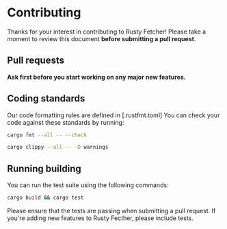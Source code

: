 # Contributing

Thanks for your interest in contributing to Rusty Fetcher! Please take a moment to review this document **before submitting a pull request**. 

## Pull requests

**Ask first before you start working on any major new features.**

## Coding standards

Our code formatting rules are defined in [.rustfmt.toml] You can check your code against these standards by running:

```sh
cargo fmt --all -- --check
```

```sh
cargo clippy --all -- -D warnings
```

## Running building

You can run the test suite using the following commands:

```sh
cargo build && cargo test
````

Please ensure that the tests are passing when submitting a pull request. If you're adding new features to Rusty Fecther, please include tests.


